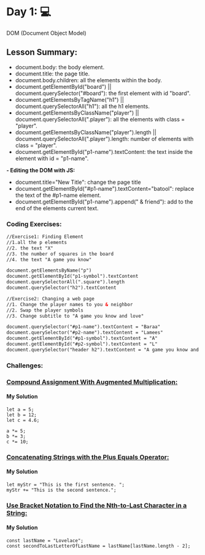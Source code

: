 # Day 1: 💻

DOM (Document Object Model) 
  
## Lesson Summary:

- document.body: the body element.
- document.title: the page title.
- document.body.children: all the elements within the body.
- document.getElementById("board") || document.querySelector("#board"): the first element with id "board".
- document.getElementsByTagName("h1") ||  document.querySelectorAll("h1"): all the h1 elements.
- document.getElementsByClassName("player") || document.querySelectorAll(".player"): all the elements with class = "player".
- document.getElementsByClassName("player").length || document.querySelectorAll(".player").length: number of elements with class = "player".
- document.getElementById("p1-name").textContent: the text inside the element with id = "p1-name".
  
**- Editing the DOM with JS:**
- document.title="New Title": change the page title
- document.getElementById("#p1-name").textContent="batool": replace the text of the #p1-name element.
- document.getElementById("p1-name").append(" & friend"): add to the end of the elements current text.

### Coding Exercises:
```html
//Exercise1: Finding Element
//1.all the p elements
//2. the text "X"
//3. the number of squares in the board
//4. the text "A game you know"

document.getElementsByName("p")
document.getElementById("p1-symbol").textContent
document.querySelectorAll(".square").length
document.querySelector("h2").textContent

//Exercise2: Changing a web page 
//1. Change the player names to you & neighbor
//2. Swap the player symbols
//3. Change subtitle to "A game you know and love"

document.querySelector("#p1-name").textContent = "Baraa"
document.querySelector("#p2-name").textContent = "Lamees"
document.getElementById("#p1-symbol").textContent = "A"
document.getElementById("#p2-symbol").textContent = "L"
document.querySelector("header h2").textContent = "A game you know and love"

```

### Challenges:

### [Compound Assignment With Augmented Multiplication:](https://www.freecodecamp.org/learn/javascript-algorithms-and-data-structures/basic-javascript/compound-assignment-with-augmented-multiplication)
#### My Solution
```
let a = 5;
let b = 12;
let c = 4.6;

a *= 5;
b *= 3;
c *= 10;
```

### [Concatenating Strings with the Plus Equals Operator:](https://www.freecodecamp.org/learn/javascript-algorithms-and-data-structures/basic-javascript/concatenating-strings-with-the-plus-equals-operator)
#### My Solution
```
let myStr = "This is the first sentence. ";
myStr += "This is the second sentence.";
```

### [Use Bracket Notation to Find the Nth-to-Last Character in a String:](https://www.freecodecamp.org/learn/javascript-algorithms-and-data-structures/basic-javascript/use-bracket-notation-to-find-the-nth-to-last-character-in-a-string)
#### My Solution
```
const lastName = "Lovelace";
const secondToLastLetterOfLastName = lastName[lastName.length - 2]; 
```






